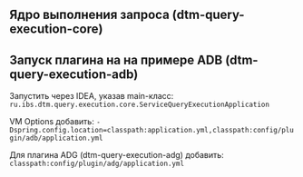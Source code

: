 ## Ядро выполнения запроса (dtm-query-execution-core)

## Запуск плагина на на примере ADB (dtm-query-execution-adb)

Запустить через IDEA, указав main-класс:
`ru.ibs.dtm.query.execution.core.ServiceQueryExecutionApplication`

VM Options добавить:
`-Dspring.config.location=classpath:application.yml,classpath:config/plugin/adb/application.yml`

Для плагина ADG (dtm-query-execution-adg) добавить:
`classpath:config/plugin/adg/application.yml`
